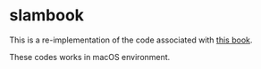 # slambook

This is a re-implementation of the code associated with [this book](https://github.com/gaoxiang12/slambook2).

These codes works in macOS environment.
